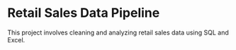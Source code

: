 # Retail Sales Data Pipeline  
This project involves cleaning and analyzing retail sales data using SQL and Excel.


